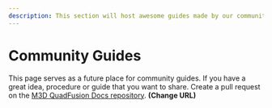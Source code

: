 ```yaml
---
description: This section will host awesome guides made by our community.
---
```


# Community Guides

This page serves as a future place for community guides. If you have a great idea, procedure or guide that you want to share. Create a pull request on the [M3D QuadFusion Docs repository](https://github.com/PrintM3D/Crane-Docs). **\(Change URL\)**

